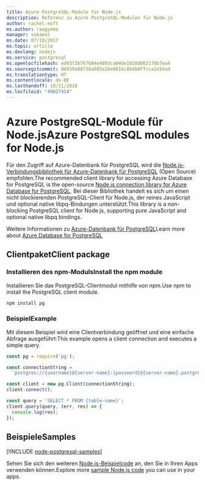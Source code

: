 ```yaml
---
title: Azure PostgreSQL-Module für Node.js
description: Referenz zu Azure PostgreSQL-Modulen für Node.js
author: rachel-msft
ms.author: raagyema
manager: sukamat
ms.date: 07/18/2017
ms.topic: article
ms.devlang: nodejs
ms.service: postgresql
ms.openlocfilehash: ed9373b767684e4893ca84de1030d062178b7ea4
ms.sourcegitcommit: 0d439a88f38a085e2be0616c8bdb0ffcca2e54ad
ms.translationtype: HT
ms.contentlocale: de-DE
ms.lasthandoff: 10/11/2018
ms.locfileid: "49027414"
---
```

# <a name="azure-postgresql-modules-for-nodejs"></a><span data-ttu-id="4d270-103">Azure PostgreSQL-Module für Node.js</span><span class="sxs-lookup"><span data-stu-id="4d270-103">Azure PostgreSQL modules for Node.js</span></span>

<span data-ttu-id="4d270-104">Für den Zugriff auf Azure-Datenbank für PostgreSQL wird die [Node.js-Verbindungsbibliothek für Azure-Datenbank für PostgreSQL](https://www.npmjs.com/package/pg) (Open Source) empfohlen.</span><span class="sxs-lookup"><span data-stu-id="4d270-104">The recommended client library for accessing Azure Database for PostgreSQL is the open-source [Node.js connection library for Azure Database for PostgreSQL](https://www.npmjs.com/package/pg).</span></span> <span data-ttu-id="4d270-105">Bei dieser Bibliothek handelt es sich um einen nicht blockierenden PostgreSQL-Client für Node.js, der reines JavaScript und optional native libpq-Bindungen unterstützt.</span><span class="sxs-lookup"><span data-stu-id="4d270-105">This library is a non-blocking PostgreSQL client for Node.js, supporting pure JavaScript and optional native libpq bindings.</span></span>

<span data-ttu-id="4d270-106">Weitere Informationen zu [Azure-Datenbank für PostgreSQL](https://docs.microsoft.com/azure/postgresql/)</span><span class="sxs-lookup"><span data-stu-id="4d270-106">Learn more about [Azure Database for PostgreSQL](https://docs.microsoft.com/azure/postgresql/)</span></span>

## <a name="client-package"></a><span data-ttu-id="4d270-107">Clientpaket</span><span class="sxs-lookup"><span data-stu-id="4d270-107">Client package</span></span>

### <a name="install-the-npm-module"></a><span data-ttu-id="4d270-108">Installieren des npm-Moduls</span><span class="sxs-lookup"><span data-stu-id="4d270-108">Install the npm module</span></span>

<span data-ttu-id="4d270-109">Installieren Sie das PostgreSQL-Clientmodul mithilfe von npm.</span><span class="sxs-lookup"><span data-stu-id="4d270-109">Use npm to install the PostgreSQL client module.</span></span>

```bash
npm install pg
```   

### <a name="example"></a><span data-ttu-id="4d270-110">Beispiel</span><span class="sxs-lookup"><span data-stu-id="4d270-110">Example</span></span>

<span data-ttu-id="4d270-111">Mit diesem Beispiel wird eine Clientverbindung geöffnet und eine einfache Abfrage ausgeführt:</span><span class="sxs-lookup"><span data-stu-id="4d270-111">This example opens a client connection and executes a simple query.</span></span>

```javascript
const pg = require('pg');

const connectionString =
  'postgres://{username}@{server-name}:{password}@{server-name}.postgres.database.azure.com:5432/{database-name}?ssl=true';

const client = new pg.Client(connectionString);
client.connect();

const query = 'SELECT * FROM {table-name}';
client.query(query, (err, res) => {
  console.log(res);
});
```

## <a name="samples"></a><span data-ttu-id="4d270-112">Beispiele</span><span class="sxs-lookup"><span data-stu-id="4d270-112">Samples</span></span>

[!INCLUDE [node-postgresql-samples](../docs-ref-conceptual/includes/postgresql-samples.md)]

<span data-ttu-id="4d270-113">Sehen Sie sich den weiteren [Node.js-Beispielcode](https://azure.microsoft.com/resources/samples/?platform=nodejs) an, den Sie in Ihren Apps verwenden können.</span><span class="sxs-lookup"><span data-stu-id="4d270-113">Explore more [sample Node.js code](https://azure.microsoft.com/resources/samples/?platform=nodejs) you can use in your apps.</span></span>
